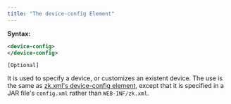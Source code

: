 ```yaml
---
title: "The device-config Element"
---
```


**Syntax:**

```xml
<device-config>  
</device-config>
```
`[Optional]`

It is used to specify a device, or customizes an existent device. The
use is the same as [zk.xml's device-config element]({{site.baseurl}}/zk_config_ref/the_device_config_element),
except that it is specified in a JAR file's `config.xml` rather than
`WEB-INF/zk.xml`.


